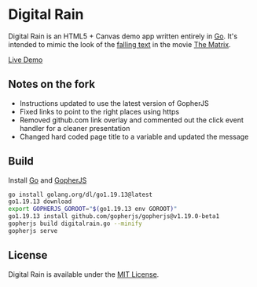 # Digital Rain

Digital Rain is an HTML5 + Canvas demo app written entirely in [Go](https://go.dev/).
It's intended to mimic the look of the [falling text](https://www.youtube.com/watch?v=rpWrtXyEAN0) in the movie [The Matrix](https://www.imdb.com/title/tt0133093/).

[Live Demo](https://matrix.yesmar.com/)

## Notes on the fork

* Instructions updated to use the latest version of GopherJS
* Fixed links to point to the right places using https
* Removed github.com link overlay and commented out the click event handler for a cleaner presentation
* Changed hard coded page title to a variable and updated the message

## Build

Install [Go](https://go.dev/dl) and [GopherJS](https://github.com/gopherjs/gopherjs)

```bash
go install golang.org/dl/go1.19.13@latest
go1.19.13 download
export GOPHERJS_GOROOT="$(go1.19.13 env GOROOT)"
go1.19.13 install github.com/gopherjs/gopherjs@v1.19.0-beta1
gopherjs build digitalrain.go --minify
gopherjs serve
```

## License

Digital Rain is available under the [MIT License](LICENSE).
